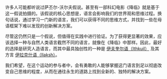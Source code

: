 许多人可能都听说过萨丕尔-沃尔夫假说。甚至有一部科幻电影《降临》就是基于这一假说拍摄的。该假说的核心思想是，语言会影响我们的世界观和思维过程。换句话说，通过学习一门新的语言，我们可以获得不同的思维方式，并找到一些在母语框架下难以发现的创新解决方案。  

尽管这仍然只是一个假说，但值得在实践中进行验证。为了获得更显著的效果，应该选择一种与自然人类语言截然不同的语言，就像在《降临》中那样。因此，最好的选择是研究人造语言，而其中最具独创性的一种是 [伊夫奎尔语（Ithkuil）](https://www.ithkuil.net/) 及其方言 [伊拉克什语（Ilaksh）](https://ithkuil.place/mirror/2004-en/Ilaksh_Intro.html)。  

我们希望，在这个运动的参与者中，会有勇敢的人能够掌握这门语言到足以彻底改变自己思维的程度，从而在通往永生的道路上找到全新的、独特的解决方案。
